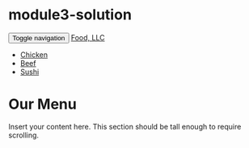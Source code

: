 # module3-solution
<!DOCTYPE html>
<html lang="en">
<head>
  <meta charset="UTF-8">
  <meta name="viewport" content="width=device-width, initial-scale=1.0">
  <title>Food, LLC - Our Menu</title>
  <!-- Bootstrap CSS -->
  <link rel="stylesheet" href="https://maxcdn.bootstrapcdn.com/bootstrap/3.4.1/css/bootstrap.min.css">
  <!-- Custom CSS -->
  <link rel="stylesheet" href="css/styles.css">
</head>
<body>

<!-- Navbar -->
<nav class="navbar navbar-default">
  <div class="container">
    <div class="navbar-header">
      <button type="button" class="navbar-toggle collapsed" data-toggle="collapse" data-target="#navbar-menu">
        <span class="sr-only">Toggle navigation</span>
        <span class="icon-bar"></span>
        <span class="icon-bar"></span>
        <span class="icon-bar"></span>
      </button>
      <a class="navbar-brand" href="#">Food, LLC</a>
    </div>
    <div class="collapse navbar-collapse" id="navbar-menu">
      <ul class="nav navbar-nav navbar-right visible-xs">
        <li><a href="#">Chicken</a></li>
        <li><a href="#">Beef</a></li>
        <li><a href="#">Sushi</a></li>
      </ul>
    </div>
  </div>
</nav>

<!-- Page Heading -->
<div class="container">
  <div class="row">
    <div class="col-xs-12 text-center">
      <h1>Our Menu</h1>
    </div>
  </div>
</div>

<!-- Main Section -->
<section class="main-section">
  <div class="container">
    <div class="row">
      <div class="col-xs-12">
        <p>Insert your content here. This section should be tall enough to require scrolling.</p>
      </div>
    </div>
  </div>
</section>

<!-- jQuery (necessary for Bootstrap's JavaScript plugins) -->
<script src="https://ajax.googleapis.com/ajax/libs/jquery/3.5.1/jquery.min.js"></script>
<!-- Include all compiled plugins (below), or include individual files as needed -->
<script src="https://maxcdn.bootstrapcdn.com/bootstrap/3.4.1/js/bootstrap.min.js"></script>
</body>
</html>

